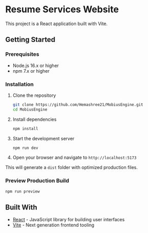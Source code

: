 # Resume Services Website

This project is a React application built with Vite.

## Getting Started

### Prerequisites

- Node.js 16.x or higher
- npm 7.x or higher

### Installation

1. Clone the repository
   ```bash
   git clone https://github.com/Hemashree21/MobiusEngine.git
   cd MobiusEngine
   ```

2. Install dependencies
   ```bash
   npm install
   ```

3. Start the development server
   ```bash
   npm run dev
   ```

4. Open your browser and navigate to `http://localhost:5173`

This will generate a `dist` folder with optimized production files.

### Preview Production Build

```bash
npm run preview
```

## Built With

- [React](https://reactjs.org/) - JavaScript library for building user interfaces
- [Vite](https://vitejs.dev/) - Next generation frontend tooling